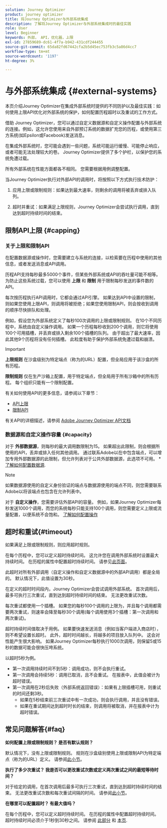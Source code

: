 ```yaml
---
solution: Journey Optimizer
product: journey optimizer
title: 将Journey Optimizer与外部系统集成
description: 了解将Journey Optimizer与外部系统集成时的最佳实践
role: User
level: Beginner
keywords: 外部， API，优化器，上限
exl-id: 27859689-dc61-4f7a-b942-431cdf244455
source-git-commit: 65da82fd67442cfa2b5d45ec753fb3c5a86d4cc7
workflow-type: tm+mt
source-wordcount: '1197'
ht-degree: 3%

---
```


# 与外部系统集成 {#external-systems}

本页介绍Journey Optimizer在集成外部系统时提供的不同防护以及最佳实践：如何使用上限API优化对外部系统的保护，如何配置历程超时以及重试的工作方式。

借助 Journey Optimizer，您可以通过自定义数据源和自定义操作配置与外部系统的连接。例如，这允许您使用来自外部预订系统的数据扩充您的历程，或使用第三方系统(如Epsilon或Facebook)发送消息。

在集成外部系统时，您可能会遇到一些问题，系统可能运行缓慢、可能停止响应，或者可能无法处理较大的卷。 Journey Optimizer提供了多个护栏，以保护您的系统免遭过载。

所有外部系统在性能方面都各不相同。 您需要根据用例调整配置。

当Journey Optimizer执行对外部API的调用时，将按照以下方式执行技术防护：

1. 应用上限或限制规则：如果达到最大速率，则剩余的调用将被丢弃或排入队列。

2. 超时并重试：如果满足上限规则，Journey Optimizer会尝试执行调用，直到达到超时持续时间的结束。

## 限制API上限 {#capping}

### 关于上限和限制API

在配置数据源或操作时，您需要建立与系统的连接，以检索要在历程中使用的其他信息，或者发送消息或API调用。

历程API支持每秒最多5000个事件，但某些外部系统或API的吞吐量可能不相等。 为防止这些系统过载，您可以使用 **上限** 和 **限制** 用于限制每秒发送的事件数的API。

每次按历程执行API调用时，它都会通过API引擎。 如果达到API中设置的限制，则如果您使用上限API，则调用将被拒绝；如果您使用限制API，则会按收到调用的顺序尽快排队和处理。

例如，假设您为外部系统定义了每秒100次调用的上限或限制规则。 在10个不同历程中，系统由自定义操作调用。 如果一个历程每秒收到200个调用，则它将使用100个可用插槽，并丢弃或排入剩余100个插槽的队列。 由于超出了最大速率，因此其他9个历程将没有任何插槽。 此粒度有助于保护外部系统免遭过载和崩溃。

>[!IMPORTANT]
>
>**上限规则** 在沙盒级别为特定端点（称为的URL）配置，但全局应用于该沙盒的所有历程。
>
>**限制规则** 仅在生产沙箱上配置，用于特定端点，但全局用于所有沙箱中的所有历程。 每个组织只能有一个限制配置。

有关如何使用API的更多信息，请参阅以下章节：

* [API上限](capping.md)
* [限制API](throttling.md)

有关API的详细描述，请参阅 [Adobe Journey Optimizer API文档](https://developer.adobe.com/journey-optimizer-apis/references/journeys/)

### 数据源和自定义操作容量 {#capacity}

对于 **外部数据源**，则每秒的最大调用数限制为15。 如果超出此限制，则会根据所使用的API，丢弃或排入任何其他调用。 通过联系Adobe以在中包含端点，可以增加专用外部数据源的此限制，但允许列表对于公共外部数据源，此选项不可用。 * [了解如何配置数据源](../datasource/about-data-sources.md).

>[!NOTE]
>
>如果数据源使用的自定义身份验证的端点与数据源使用的端点不同，则您需要联系Adobe以将该端点也包含在允许列表中。

对于 **自定义操作**，您需要评估外部API的容量。 例如，如果Journey Optimizer每秒发送1000个调用，而您的系统每秒只能支持100个调用，则您需要定义上限或流量配置，以便系统不会饱和。 [了解如何配置操作](../action/action.md)

## 超时和重试{#timeout}

如果满足上限或限制规则，则应用超时规则。

在每个历程中，您可以定义超时持续时间。 这允许您在调用外部系统时设置最大持续时间。 在历程的属性中配置超时持续时间。 请参见[此页面](../building-journeys/journey-gs.md#timeout_and_error)。

此超时对所有外部调用（自定义操作和自定义数据源中的外部API调用）都是全局的。 默认情况下，此值设置为30秒。

在定义的超时时间段内，Journey Optimizer会尝试调用外部系统。 首次调用后，最多可执行三次重试，直到达到超时持续时间的结束。 无法更改重试次数。

每次重试都使用一个插槽。 如果您的每秒100个调用的上限为，并且每个调用都需要两次重试，则速率会降至每秒30个调用(每个调用使用3个插槽：第一次调用和两次重试)。

超时持续时间值取决于用例。 如果要快速发送消息（例如当客户端进入商店时），则不希望设置长超时。 此外，超时时间越长，将越多的项目放入队列中。 这会对性能产生很大影响。 如果Journey Optimizer每秒执行1000次调用，则保留5或15秒的数据可能会很快压垮系统。

以超时5秒为例。

* 第一次调用持续时间不到5秒：调用成功，则不会执行重试。
* 第一次调用会持续5秒：调用已取消，且不会重试。 在报表中，此值会被计为超时错误。
* 第一次调用在2秒后失败（外部系统返回错误）：如果有上限插槽可用，则重试的时间还剩3秒。
   * 如果在5秒结束前三次重试中有一次成功，则会执行调用，并且没有错误。
   * 如果在重试期间达到超时时长的结束，则调用将被取消，并在报表中计为超时错误。

## 常见问题解答{#faq}

**如何配置上限或限制规则？ 是否有默认规则？**

默认情况下，没有上限或限制规则。 规则在沙盒级别使用上限或限制API为特定端点（称为的URL）定义。 请参阅[此小节](../configuration/external-systems.md#capping)。

**执行了多少次重试？ 我是否可以更改重试次数或定义两次重试之间的最短等待时间？**

对于给定的调用，在首次调用后最多可执行三次重试，直到达到超时持续时间的结束。 无法更改重试次数和每次重试间隔的时间。 请参阅[此小节](../configuration/external-systems.md#timeout)。

**在哪里可以配置超时？ 有最大值吗？**

在每个历程中，您可以定义超时持续时间。 在历程的属性中配置超时持续时间。 超时持续时间必须介于1秒到30秒之间。 请参阅 [此部分](../configuration/external-systems.md#timeout) 和 [本页](../building-journeys/journey-gs.md#timeout_and_error).